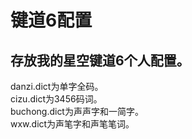 # 键道6配置
存放我的星空键道6个人配置。
---
danzi.dict为单字全码。  
cizu.dict为3456码词。  
buchong.dict为声声字和一简字。  
wxw.dict为声笔字和声笔笔词。
